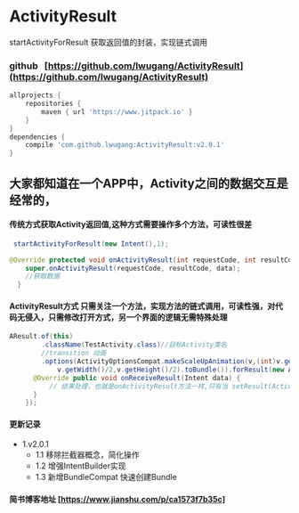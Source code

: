 # ActivityResult
startActivityForResult 获取返回值的封装，实现链式调用
### github   [https://github.com/lwugang/ActivityResult](https://github.com/lwugang/ActivityResult)
```gradle
allprojects {
	repositories {
		maven { url 'https://www.jitpack.io' }
	}
}
dependencies {
	compile 'com.github.lwugang:ActivityResult:v2.0.1'
}
```
## 大家都知道在一个APP中，Activity之间的数据交互是经常的，
#### 传统方式获取Activity返回值,这种方式需要操作多个方法，可读性很差
```java
 startActivityForResult(new Intent(),1);
```
```java
@Override protected void onActivityResult(int requestCode, int resultCode, Intent data) {
    super.onActivityResult(requestCode, resultCode, data);
    //获取数据
  }
```
#### ActivityResult方式 只需关注一个方法，实现方法的链式调用，可读性强，对代码无侵入，只需修改打开方式，另一个界面的逻辑无需特殊处理
```java
AResult.of(this)
        .className(TestActivity.class)//目标Activity类名
        //transition 动画
        .options(ActivityOptionsCompat.makeScaleUpAnimation(v,(int)v.getX(),(int)v.getY(),
            v.getWidth()/2,v.getHeight()/2).toBundle()).forResult(new AResultListener() {
      @Override public void onReceiveResult(Intent data) {
          // 结果处理，也就是onActivityResult方法一样,只有当 setResult(Activity.RESULT_OK)才会执行
      }
    });
```

#### 更新记录
- 1.v2.0.1
    - 1.1 移除拦截器概念，简化操作
    - 1.2 增强IntentBuilder实现
    - 1.3 新增BundleCompat 快速创建Bundle

#### 简书博客地址 [https://www.jianshu.com/p/ca1573f7b35c]
